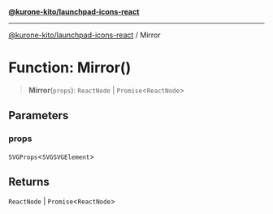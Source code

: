 [**@kurone-kito/launchpad-icons-react**](../README.md)

***

[@kurone-kito/launchpad-icons-react](../globals.md) / Mirror

# Function: Mirror()

> **Mirror**(`props`): `ReactNode` \| `Promise`\<`ReactNode`\>

## Parameters

### props

`SVGProps`\<`SVGSVGElement`\>

## Returns

`ReactNode` \| `Promise`\<`ReactNode`\>
